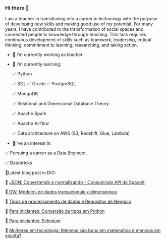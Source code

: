 ### Hi there 👋
I am a teacher in transitioning into a career in technology with the purpose of developing new skills and making good use of my potential.
For many years, I have contributed to the transformation of social spaces and connected people to knowledge through teaching.
This task requires continuous development of skills such as teamwork, leadership, critical thinking, commitment to learning, researching, and taking action.

- 🔭 I’m currently working as teacher
- 🌱 I’m currently learning:
  
   ✅ Python

   ✅ SQL  ✅ Oracle ✅ PostgreSQL
  
   ✅ MongoDB 

   ✅ Relational and Dimensional Database Theory

   ✅ Apache Spark

   ✅ Apache Airflow

   ✅ Data architecture on AWS (S3, Redshift, Glue, Lambda)

- 👀I've an interest in:

 ✅ Pursuing a career as a Data Engineer.

 ✅ Databricks 
   
  
          
          





📌Latest blog post in DIO:

🐣 <a href = "https://www.dio.me/articles/json-convertendo-e-normalizando-em-pyspark-para-inciantes"> JSON: Convertendo e normalizando - Consumindo API da SpaceX </a>

🐣<a href = "https://www.dio.me/articles/data-warehouse-modelos-de-dados-transacionais-vs-dimensionais"> DW: Modelos de dados transacionais x dimensionais </a> 

🐣 <a href = "https://www.dio.me/articles/gerenciamento-de-banco-de-dados-tipos-de-processamento-de-dados-e-requisitos-de-negocio-X70LAV"> Tipos de processamento de dados e Requisitos de Negócio </a>

🐣 <a href= "https://web.dio.me/articles/conversao-de-tipos-em-python-while-true-ou-try-except-para-iniciantes?back=%2Farticles&page=1&order=oldest"> Para iniciantes: Conversão de tipos em Python </a> 

🐣 <a href="https://web.dio.me/articles/selenium-for-begginers?back=%2Farticles&page=1&order=oldest">Para iniciantes: Selenium </a>

🐣 <a href = "https://web.dio.me/articles/mulheres-em-areas-tech-meninos-sao-bons-em-matematica-e-meninas-em-escrita?back=%2Farticles&page=1&order=oldest">Mulheres em tecnologia: Meninos são bons em matemática e meninas em escrita? </a>



